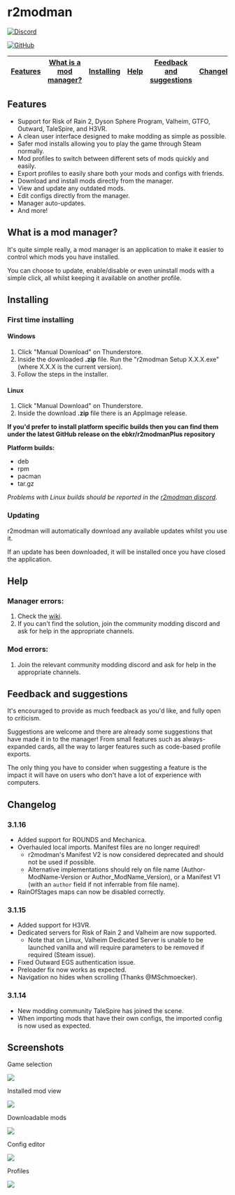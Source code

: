 # r2modman

[![Discord](https://img.shields.io/discord/727304496522461185?label=r2modman%20Discord&style=for-the-badge)](https://discord.gg/jE2zWHY)

[![GitHub](https://img.shields.io/github/license/ebkr/r2modmanPlus?color=orange&style=for-the-badge)](https://github.com/ebkr/r2modmanPlus)

| [Features](#features) | [What is a mod manager?](#what-is-a-mod-manager) | [Installing](#installing) | [Help](#help) | [Feedback and suggestions](#feedback-and-suggestions) | [Changelog](#changelog) | [Screenshots](#screenshots) |
|---|---|---|---|---|---|---|

## Features
- Support for Risk of Rain 2, Dyson Sphere Program, Valheim, GTFO, Outward, TaleSpire, and H3VR.
- A clean user interface designed to make modding as simple as possible.
- Safer mod installs allowing you to play the game through Steam normally.
- Mod profiles to switch between different sets of mods quickly and easily.
- Export profiles to easily share both your mods and configs with friends.
- Download and install mods directly from the manager.
- View and update any outdated mods.
- Edit configs directly from the manager.
- Manager auto-updates.
- And more!

## What is a mod manager?
It's quite simple really, a mod manager is an application to make it easier to control which mods you have installed.

You can choose to update, enable/disable or even uninstall mods with a simple click, all whilst keeping it available on another profile.

## Installing

### First time installing
#### Windows
1. Click "Manual Download" on Thunderstore.
2. Inside the downloaded **.zip** file. Run the "r2modman Setup X.X.X.exe" (where X.X.X is the current version).
3. Follow the steps in the installer.

#### Linux
1. Click "Manual Download" on Thunderstore.
2. Inside the download **.zip** file there is an AppImage release.

**If you'd prefer to install platform specific builds then you can find them under the latest GitHub release on the ebkr/r2modmanPlus repository**

**Platform builds:**
 - deb
 - rpm
 - pacman
 - tar.gz

 _Problems with Linux builds should be reported in the [r2modman discord](https://discord.gg/jE2zWHY)._

### Updating
r2modman will automatically download any available updates whilst you use it.

If an update has been downloaded, it will be installed once you have closed the application.

## Help
### Manager errors:
1. Check the [wiki](https://github.com/ebkr/r2modmanPlus/wiki).
2. If you can't find the solution, join the community modding discord and ask for help in the appropriate channels.

### Mod errors:
1. Join the relevant community modding discord and ask for help in the appropriate channels.

## Feedback and suggestions
It's encouraged to provide as much feedback as you'd like, and fully open to criticism.

Suggestions are welcome and there are already some suggestions that have made it in to the manager!
From small features such as always-expanded cards, all the way to larger features such as code-based profile exports.

The only thing you have to consider when suggesting a feature is the impact it will have on users who don't have a lot of experience with computers.

## Changelog
### 3.1.16
- Added support for ROUNDS and Mechanica.
- Overhauled local imports. Manifest files are no longer required!
  - r2modman's Manifest V2 is now considered deprecated and should not be used if possible.
  - Alternative implementations should rely on file name (Author-ModName-Version or Author_ModName_Version), or a Manifest V1 (with an `author` field if not inferrable from file name).
- RainOfStages maps can now be disabled correctly.

### 3.1.15
- Added support for H3VR.
- Dedicated servers for Risk of Rain 2 and Valheim are now supported.
    - Note that on Linux, Valheim Dedicated Server is unable to be launched vanilla and will require parameters to be removed if required (Steam issue).
- Fixed Outward EGS authentication issue.
- Preloader fix now works as expected.
- Navigation no hides when scrolling (Thanks @MSchmoecker).

### 3.1.14
- New modding community TaleSpire has joined the scene.
- When importing mods that have their own configs, the imported config is now used as expected.

## Screenshots

Game selection

![](https://i.imgur.com/mmzY9xQ.png)

Installed mod view

![](https://i.imgur.com/d7w4qEl.png)

Downloadable mods

![](https://i.imgur.com/eoIAMMP.png)

Config editor

![](https://i.imgur.com/RT6HsxF.png)

Profiles

![](https://i.imgur.com/nLfNaQJ.png)

